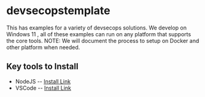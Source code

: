 # devsecopstemplate

This has examples for a variety of devsecops solutions.  We develop on Windows 11 , all of these examples can run on any platform that supports the core tools.  NOTE: We will document the process to setup on Docker and other platform when needed. 

## Key tools to Install

- NodeJS -- [Install Link](https://nodejs.org/en)
- VSCode -- [Install Link](https://code.visualstudio.com/)
